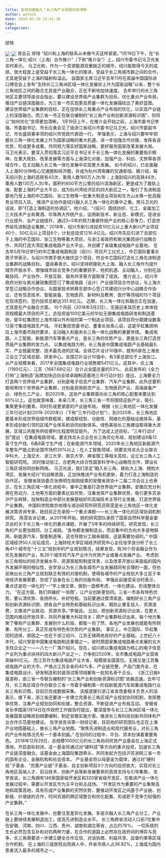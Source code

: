 ```yaml
---
title: 各地加速融入！长三角产业地图日渐清晰
author: wetech
date: 2019-01-20 22:41:30
tags: 
categories: 
---
```

缪琦
<!-- more -->
<img align="center" border="0" src="https://imgcdn.yicai.com/uppics/images/2019/01/4c47422946fca090cfc446332dd8974d.jpg" />
<img align="center" border="0" src="https://imgcdn.yicai.com/uppics/images/2019/01/f0fd712c31a66e71ebd7af089a2bdec0.jpg" />
胥会云
缪琦
“绍兴和上海的联系从未像今天这样紧密。”1月19日下午，在“长三角一体化·绍兴（上海）合作推介”（下称“推介会”）上，绍兴市委书记马卫光发言时表示。
马卫光称，作为一个资源能源双重缺乏的城市，绍兴能取得今天的成绩，很大程度上是受益于长三角一体化的推进，受益于长三角城市群之间的合作，尤其是受益于上海的辐射和溢出。
自国家主席习近平去年11月在首届中国国际进口博览会上宣布“支持长江三角洲区域一体化发展并上升为国家战略”以来，整个长三角地区之间的融合尤其是产业融合，正在不断地加快速度。
去年举行的长三角地区主要领导座谈会指出，要以建设世界级产业集群为目标，优化重点产业布局，推动产业链深度融合，为三省一市实现更高质量一体化发展描绘出了美好蓝图。
建设世界级产业集群的目标，正在加快长三角重点产业布局的优化，以实现产业链上的深度融合。而三省一市正在联合编制的“长三角产业和创新资源标识图”，则将让“如何优化”变得更加清晰。
1月19日上午，在推介会开始之前，上海市委书记李强，市委副书记、市长应勇会见了由浙江省绍兴市委书记马卫光，绍兴市委副书记、市长盛阅春率领的绍兴市党政代表团一行。
李强表示，上海与绍兴要牢牢把握长三角一体化发展上升为国家战略的重大机遇，进一步加强合作对接，发挥各自优势，形成更多成果，共同努力落实好国家战略，更好服务国家改革发展大局。
马卫光表示，要深入贯彻落实习近平总书记关于长三角一体化发展的重要指示精神，在重大规划、改革发展等方面与上海深化对接，加强产业、科创、文旅等各领域合作，在主动融入长三角一体化发展中实现更大发展。
如今的绍兴，已全面融入上海90分钟核心交通圈和经济圈，并成为杭州湾南翼的交通枢纽。据介绍，每天绍兴到上海的高铁有43次，乘用人数160万人次/年；上海到绍兴的高铁44次，乘用人数130万人次/年。面积约600平方公里的绍兴滨海新区，更是成为了接轨上海、配套上海的产业大平台，成为杭州湾经济区的四大新区之一，吸引了先进制造基地乃至上海的中芯国际、张江生物等一批重大制造业项目和东方山水等一批高服务业项目入驻。
推进产业协作是绍兴融入长三角一体化的重中之重。用马卫光的话说，即“打造上海制造的协调区”。他介绍，“（绍兴）围绕纺织、化工、金属加工三大技术产业和黄酒、珍珠两大传统产业，运用新技术、新业态、新模式，促进全行业提升、全产业链提升，通过3~5年的努力重塑传统产业的核心竞争力，打造世界级先进制造业集群。”
2018年，绍兴市新引进投资10亿元以上重大新兴产业项目40个、50亿元以上项目6个，计划总投资1216.4亿元。绍兴市先后引进了总部位于上海的中芯国际、张江生物等重大项目，与浙江省政府和紫光集团进行战略合作、共同打造大湾区集成电路产业大平台，并创建了省级集成电路产业基地。
在去年5月18日举行的中芯集成电路制造（绍兴）项目开工仪式上，中芯国际董事长周子学表示，与绍兴市携手做大做优这个项目，符合中芯国际打造长三角先进制造业集群的战略目标。
盛阅春表示，绍兴坚持把接轨大上海、融入长三角作为提升城市开放水平、增强城市综合竞争力的重要抓手，抢抓机遇、主动融入，分别在战略协同、产业协作、开放互联、服务共享等方面取得了成效。
推介会上，绍兴市政府分别与紫光展锐集团签订了集成电路（设计）产业链项目合作协议，与上海大学签订战略合作协议，与国家技术转移东部中心签订共建绍兴分中心战略合作协议，还有信息技术、智能装备、生物医药、新材料及教育、医疗等领域的15个项目在现场签约，签约投资总额达351.8亿元。
近期，长三角一体化和融合正在加速，尤其是在产业融合方面。
10个月前（2018年3月2日），无锡迎来其历史上单体投资规模最大项目的开工。总投资逾100亿美元的华虹无锡集成电路研发和制造基地，是华虹集团在上海市域以外布局的第一个制造业项目。该项目将分期建设数条12英寸集成电路生产线。
华虹集团党委书记、董事长张素心说，这是华虹集团响应上海市委市政府要求，主动融入和服务长三角一体化战略的重要举措。
集成电路、人工智能、新能源汽车等重点产业，是长三角的优势产业，更是长三角打造世界级产业集群的发力点。
以集成电路为例，长三角是中国集成电路产业基础最扎实、产业链最完整、技术最先进的区域。全球芯片设计10强中，就有6家在上海张江设立了区域总部、研发中心。全国芯片设计10强中，有3家总部位于上海张江。
从产业规模来看，2017年全国集成电路行业销售额5411亿元，这其中，仅上海（1180亿元）、江苏（1687.68亿元）合计占全国总量的53%。
此前发布的《全力打响“上海制造”品牌加快迈向全球卓越制造基地三年行动计划》提出，上海要全力打造两个世界级产业集群，分别是电子信息产业集群、汽车产业集群。此外还要积极培育四个世界级产业集群，分别是民用航空产业、生物医药产业、高端装备产业、绿色化工产业。
到2020年，这些产业集群面向长三角的核心配套率要达到60%以上。这也就意味着，未来几年，长三角三省一市将围绕这些产业，吸引、集聚更多的要素，同时形成更紧密的产业链布局。
根据《长三角地区一体化发展三年行动计划(2018-2020年)》（下称“三年行动计划”），到2020年，长三角地区要基本形成世界级城市群框架，建成枢纽型、功能性、网络化的基础设施体系，基本形成创新引领的区域产业体系和协同创新体系，绿色美丽长三角建设取得重大进展，区域公共服务供给便利化程度明显提升。
为了达成上述目标，“三年行动计划”提出：在集成电路领域，要支持龙头企业在长三角优化布局，规划建设8条12英寸生产线、6条8英寸生产线；在新能源汽车领域，2020年长三角地区新能源汽车整车产能占到全国市场的30%以上；在人工智能领域，则要支持龙头企业联合中科大、上海交大、浙江大学、南京大学、麻省理工等相关高校，设立长三角人工智能研究院。
同时推动张江、合肥两大综合性国家科学中心战略性合作，建设长三角区域协同创新网络。
马卫光说，我们坚定“融入长三角、接轨大上海、拥抱大湾区、发展大绍兴”的战略思路，正加快推进产业有机更新，着力打造上海制造的协作区。
安徽省政协委员张焕明在刚刚结束的安徽省政协十二届二次会议上也表示，在长三角区域一体化进程中，重中之重是打造世界级产业集群。安徽应充分利用在劳动力、土地等方面的要素比较优势，注重发挥产业集群优势，吸引更多苏浙沪产业转移，加快制造业中部分发展基础好的高端技术主导行业发展，打造世界级产业集群。
中国科学院南京地理与湖泊研究所研究员陈雯是长三角地区一体化发展决策咨询专家，她目前正在承担一个重点课题——长三角一体化的区域协调机制研究。
陈雯告诉记者，从2011年开始，她的研究团队承担了国家自然科学基金委员会的关于长三角一体化的重点课题，开展了5年多的持续研究。研究发现，长三角的产业更加趋同，分工减弱。“各地都发展制造业，而且集中的方向大多是物联网、新能源汽车、智能制造等，这也导致分工越来越弱，这是需要协调的。”
中国区域经济50人论坛成员、上海财经大学区域经济研究中心主任张学良分析了长三角41个城市在“十三五”规划中的产业规划情况，结果发现，有36个将金融业作为优先发展的产业，有26个城市将汽车产业作为优势产业或重点发展产业。
考虑到长三角相似的经济发展水平、资源禀赋和制度背景，以及改革开放以来面临的国内外发展环境的相似性，张学良认为长三角各城市产业发展趋同有合理的一面，但也反映出长三角产业规划缺乏有效的对接机制，使得各城市的产业规划大多立足于本地经济发展需要，忽视了自身在长三角的功能布局。
李强此前接受采访时表示，重点还是在一体化的“一”字上做文章，做到一盘棋考虑、一体化建设，形成整体合力。
“在这方面，我们将编好‘一张图’，让产业创新更协同。三省一市各有特色优势，要认清优势、各扬所长、补好短板。当前要通过摸清家底，编制好长三角产业和创新资源标识图，把各自产业特色和基础标识出来，既防止重复投入、资源浪费，又推进产业联动、资源共享。”李强说。
比如，把创新资源标识出来，在更大范围内推动开放共享，共同开展重大科技攻关；把产业集群标识出来，每个地方集聚了哪些产业集群、发展到什么阶段，都能一目了然，各地产业发展也就能有所侧重、有所分工，真正形成有特色有优势的产业集群。
事实上，中芯国际、华虹集团的选择，原因之一也在于浙江绍兴、江苏无锡两地良好的产业基础。上世纪八十年代，绍兴曾是中国集成电路制造重镇之一。彼时原国家集成电路重点发展的五大支柱企业之一——八七一厂落户绍兴。现在，绍兴把以集成电路为核心的电子信息产业列为重点扶持的四大新兴产业之一，力争到2020年，全市集成电路产业营收突破80亿元。
而江苏作为集成电路产业大省，规模居全国首位。无锡又是江苏集成电路产业的大市，产值占江苏全省的40%多，产业链完整，产品门类齐全，在集成电路设计、研发制造和封装测试等领域都有一批知名骨干企业。
《浙江日报》报道称，由三省一市联合编制的“长三角产业和创新资源标识图”进展迅速。去年12月，长三角区域合作办联合三省一市着手编制第一阶段新能源汽车和集成电路行业长三角标识图，目前已完成数据采集。
该报道援引浙江省发改委相关负责人的话表示，接下来，浙江省还要进一步建立完善长三角区域产业规划协同机制，发挥整体优势，注重产业规划协同和衔接，整合资源，不断促进产业布局互动。
安徽省省长李国英1月14日在作政府工作报告时提出，要深度参与长江三角洲区域一体化发展国家战略规划纲要编制，制定安徽实施方案。推进长三角科技创新共同体和产业合作示范基地建设。
张学良告诉第一财经记者，目前他的研究团队也正在上海产业地图基础上，做长三角产业地图。“聚焦先进制造业和现代服务业，对长三角的产业布局情况先有一个基本刻画。”
在协同的过程中，平台、资本扮演着重要角色。
2018年12月29日，总规模1000亿元的长三角协同优势产业基金在上海正式落地，开启首轮封闭，这一基金将通过对“硬科技”等方向的重点投资，加速长三角产业链深度融合。该基金由上海国际集团牵头，共同发起方包括沪苏浙皖三省一市的国有企业、金融机构和社会资本。
产业基金将以母基金为载体，通过对“硬科技”子基金、“完善产业链”子基金、自主创新项目3个方向的投资放大，实现对长三角地区高端人才、前沿技术、创新产品等新发展要素的高效支持与引导集聚。
张学良说，长三角拥有146家国家级开发区和320家省级开发区，在推进产业一体化发展过程中，需要以开发区作为主平台和主战场。
“开发区作为重要的产业集聚高地和政策高地，具有形成产业集群的天然优势，要推动开发区之间基于产业链、创新链、价值链的合作，时间资源的跨区域整合和优化配置，形成若干竞争力较强的产业集群。”
 
 
在长三角一体化发展中，也要注意差异化发展。多层次融入长三角产业分工，产业链上要继续发展制造加工，提高先进制造业水平。
长三角跨省流动人口前7位集中在安徽、河南、四川、江西、贵州、湖南和湖北等省，占比约78%。
一切系统的生长必然包含互补和对抗两种力量，在合作的道路上必然存在政府间的博弈与竞争，长三角需要进一步建立健全合作互信、对话协商、利益共享、监督约束等区域合作机制。
在上海的三级医院出院病人中，外省市病人占38.82%，上海成为国内患者流入最多的城市之一。
